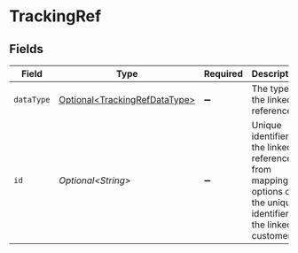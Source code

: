 # TrackingRef


## Fields

| Field                                                                                                           | Type                                                                                                            | Required                                                                                                        | Description                                                                                                     | Example                                                                                                         |
| --------------------------------------------------------------------------------------------------------------- | --------------------------------------------------------------------------------------------------------------- | --------------------------------------------------------------------------------------------------------------- | --------------------------------------------------------------------------------------------------------------- | --------------------------------------------------------------------------------------------------------------- |
| `dataType`                                                                                                      | [Optional\<TrackingRefDataType>](../../models/components/TrackingRefDataType.md)                                | :heavy_minus_sign:                                                                                              | The type of the linked reference                                                                                | trackingCategories                                                                                              |
| `id`                                                                                                            | *Optional\<String>*                                                                                             | :heavy_minus_sign:                                                                                              | Unique identifier of the linked reference from mapping options or the unique identifier of the linked customer. | e9a1b63d-9ff0-40e7-8038-016354b987e6                                                                            |